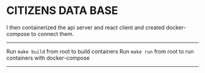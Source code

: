 # CITIZENS DATA BASE



I then containerized the api server and react client and created docker-compose to connect them.

---

Run `make build` from root to build containers
Run `make run` from root to run containers with docker-compose

---
